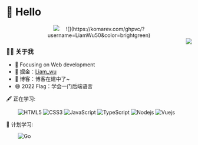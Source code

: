 
#  🙋 Hello

<div align="center">
<!-- 个人资料徽标 -->
  <a href="https://juejin.cn/user/624178334277752/posts"><img src="https://img.shields.io/badge/juejin-%E6%8E%98%E9%87%91-blue"></a>&emsp;
<!-- 访客数统计徽标 -->
  ![](https://komarev.com/ghpvc/?username=LiamWu50&color=brightgreen)

</div>

<img align="right" src="https://github-readme-stats.vercel.app/api?username=LiamWu50&show_icons=true&count_private=true&hide_border=true&cache_seconds=1900"/>

### 👨‍🚒 关于我

- :orange_book: Focusing on Web development
- 🌱 掘金：[Liam_wu](https://juejin.cn/user/624178334277752/posts)
- 🤔 博客：博客在建中了~
- 😄 2022 Flag：学会一门后端语言


🖋 正在学习: 

&emsp;&emsp;
![HTML5](https://img.shields.io/badge/-HTML5-E34F26?style=flat-square&logo=html5&logoColor=white)
![CSS3](https://img.shields.io/badge/-CSS3-1572B6?style=flat-square&logo=css3)
![JavaScript](https://img.shields.io/badge/-JavaScript-oringe?style=flat-square&logo=javascript)
![TypeScript](https://img.shields.io/badge/typescript-%23007ACC.svg?style=flat-square&logo=typescript&logoColor=white)
![Nodejs](https://img.shields.io/badge/-Nodejs-c0ebd?style=flat-square&logo=Node.js)
![Vuejs](https://img.shields.io/badge/-Vuejs-yellow?style=flat-square&logo=Vue.js)

💪 计划学习:

&emsp;&emsp;
![Go](https://img.shields.io/badge/-Go-informational?style=flat-square&logo=Go)

